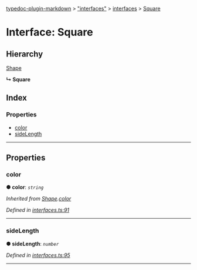 [typedoc-plugin-markdown](../README.md) > ["interfaces"](../modules/_interfaces_.md) > [interfaces](../modules/_interfaces_.interfaces.md) > [Square](../interfaces/_interfaces_.interfaces.square.md)

# Interface: Square

## Hierarchy

 [Shape](_interfaces_.interfaces.shape.md)

**↳ Square**

## Index

### Properties

* [color](_interfaces_.interfaces.square.md#color)
* [sideLength](_interfaces_.interfaces.square.md#sidelength)

---

## Properties

<a id="color"></a>

###  color

**● color**: *`string`*

*Inherited from [Shape](_interfaces_.interfaces.shape.md).[color](_interfaces_.interfaces.shape.md#color)*

*Defined in [interfaces.ts:91](https://github.com/tgreyjs/typedoc-plugin-markdown/blob/master/test/src/interfaces.ts#L91)*

___

<a id="sidelength"></a>

###  sideLength

**● sideLength**: *`number`*

*Defined in [interfaces.ts:95](https://github.com/tgreyjs/typedoc-plugin-markdown/blob/master/test/src/interfaces.ts#L95)*

___

